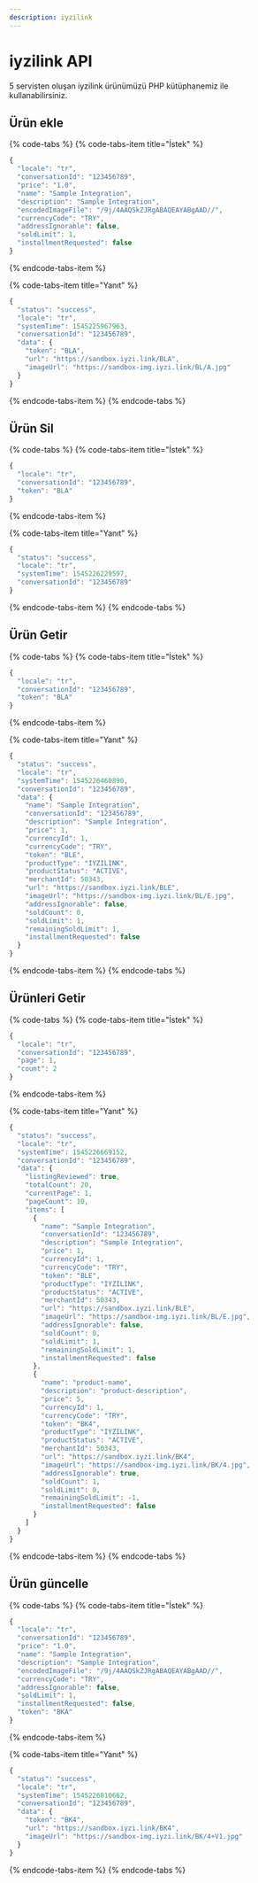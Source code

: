 ```yaml
---
description: iyzilink
---
```


# iyzilink API

5 servisten oluşan iyzilink ürünümüzü PHP kütüphanemiz ile kullanabilirsiniz. 

## Ürün ekle

{% code-tabs %}
{% code-tabs-item title="İstek" %}
```javascript
{
  "locale": "tr",
  "conversationId": "123456789",
  "price": "1.0",
  "name": "Sample Integration",
  "description": "Sample Integration",
  "encodedImageFile": "/9j/4AAQSkZJRgABAQEAYABgAAD//",
  "currencyCode": "TRY",
  "addressIgnorable": false,
  "soldLimit": 1,
  "installmentRequested": false
}
```
{% endcode-tabs-item %}

{% code-tabs-item title="Yanıt" %}
```javascript
{
  "status": "success",
  "locale": "tr",
  "systemTime": 1545225967963,
  "conversationId": "123456789",
  "data": {
    "token": "BLA",
    "url": "https://sandbox.iyzi.link/BLA",
    "imageUrl": "https://sandbox-img.iyzi.link/BL/A.jpg"
  }
}
```
{% endcode-tabs-item %}
{% endcode-tabs %}

## Ürün Sil

{% code-tabs %}
{% code-tabs-item title="İstek" %}
```javascript
{
  "locale": "tr",
  "conversationId": "123456789",
  "token": "BLA"
}
```
{% endcode-tabs-item %}

{% code-tabs-item title="Yanıt" %}
```javascript
{
  "status": "success",
  "locale": "tr",
  "systemTime": 1545226229597,
  "conversationId": "123456789"
}

```
{% endcode-tabs-item %}
{% endcode-tabs %}

## Ürün Getir

{% code-tabs %}
{% code-tabs-item title="İstek" %}
```javascript
{
  "locale": "tr",
  "conversationId": "123456789",
  "token": "BLA"
}
```
{% endcode-tabs-item %}

{% code-tabs-item title="Yanıt" %}
```javascript
{
  "status": "success",
  "locale": "tr",
  "systemTime": 1545226460890,
  "conversationId": "123456789",
  "data": {
    "name": "Sample Integration",
    "conversationId": "123456789",
    "description": "Sample Integration",
    "price": 1,
    "currencyId": 1,
    "currencyCode": "TRY",
    "token": "BLE",
    "productType": "IYZILINK",
    "productStatus": "ACTIVE",
    "merchantId": 50343,
    "url": "https://sandbox.iyzi.link/BLE",
    "imageUrl": "https://sandbox-img.iyzi.link/BL/E.jpg",
    "addressIgnorable": false,
    "soldCount": 0,
    "soldLimit": 1,
    "remainingSoldLimit": 1,
    "installmentRequested": false
  }
}
```
{% endcode-tabs-item %}
{% endcode-tabs %}

## Ürünleri Getir

{% code-tabs %}
{% code-tabs-item title="İstek" %}
```javascript
{
  "locale": "tr",
  "conversationId": "123456789",
  "page": 1,
  "count": 2
}
```
{% endcode-tabs-item %}

{% code-tabs-item title="Yanıt" %}
```javascript
{
  "status": "success",
  "locale": "tr",
  "systemTime": 1545226669152,
  "conversationId": "123456789",
  "data": {
    "listingReviewed": true,
    "totalCount": 20,
    "currentPage": 1,
    "pageCount": 10,
    "items": [
      {
        "name": "Sample Integration",
        "conversationId": "123456789",
        "description": "Sample Integration",
        "price": 1,
        "currencyId": 1,
        "currencyCode": "TRY",
        "token": "BLE",
        "productType": "IYZILINK",
        "productStatus": "ACTIVE",
        "merchantId": 50343,
        "url": "https://sandbox.iyzi.link/BLE",
        "imageUrl": "https://sandbox-img.iyzi.link/BL/E.jpg",
        "addressIgnorable": false,
        "soldCount": 0,
        "soldLimit": 1,
        "remainingSoldLimit": 1,
        "installmentRequested": false
      },
      {
        "name": "product-name",
        "description": "product-description",
        "price": 5,
        "currencyId": 1,
        "currencyCode": "TRY",
        "token": "BK4",
        "productType": "IYZILINK",
        "productStatus": "ACTIVE",
        "merchantId": 50343,
        "url": "https://sandbox.iyzi.link/BK4",
        "imageUrl": "https://sandbox-img.iyzi.link/BK/4.jpg",
        "addressIgnorable": true,
        "soldCount": 1,
        "soldLimit": 0,
        "remainingSoldLimit": -1,
        "installmentRequested": false
      }
    ]
  }
}
```
{% endcode-tabs-item %}
{% endcode-tabs %}

## Ürün güncelle

{% code-tabs %}
{% code-tabs-item title="İstek" %}
```javascript
{
  "locale": "tr",
  "conversationId": "123456789",
  "price": "1.0",
  "name": "Sample Integration",
  "description": "Sample Integration",
  "encodedImageFile": "/9j/4AAQSkZJRgABAQEAYABgAAD//",
  "currencyCode": "TRY",
  "addressIgnorable": false,
  "soldLimit": 1,
  "installmentRequested": false,
  "token": "BKA"
}
```
{% endcode-tabs-item %}

{% code-tabs-item title="Yanıt" %}
```javascript
{
  "status": "success",
  "locale": "tr",
  "systemTime": 1545226810662,
  "conversationId": "123456789",
  "data": {
    "token": "BK4",
    "url": "https://sandbox.iyzi.link/BK4",
    "imageUrl": "https://sandbox-img.iyzi.link/BK/4+V1.jpg"
  }
}
```
{% endcode-tabs-item %}
{% endcode-tabs %}

